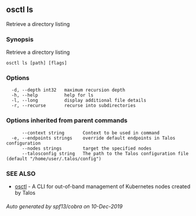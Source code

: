 <!-- markdownlint-disable -->
## osctl ls

Retrieve a directory listing

### Synopsis

Retrieve a directory listing

```
osctl ls [path] [flags]
```

### Options

```
  -d, --depth int32   maximum recursion depth
  -h, --help          help for ls
  -l, --long          display additional file details
  -r, --recurse       recurse into subdirectories
```

### Options inherited from parent commands

```
      --context string       Context to be used in command
  -e, --endpoints strings    override default endpoints in Talos configuration
      --nodes strings        target the specified nodes
      --talosconfig string   The path to the Talos configuration file (default "/home/user/.talos/config")
```

### SEE ALSO

* [osctl](osctl.md)	 - A CLI for out-of-band management of Kubernetes nodes created by Talos

###### Auto generated by spf13/cobra on 10-Dec-2019
